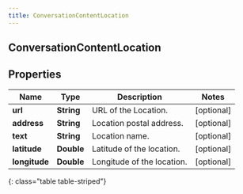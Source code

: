 ```yaml
---
title: ConversationContentLocation
---
```

## ConversationContentLocation


## Properties

| Name | Type | Description | Notes |
| ------------ | ------------- | ------------- | ------------- |
| **url** | <!----><!---->**String**<!----> | URL of the Location. |  [optional] |
| **address** | <!----><!---->**String**<!----> | Location postal address. |  [optional] |
| **text** | <!----><!---->**String**<!----> | Location name. |  [optional] |
| **latitude** | <!----><!---->**Double**<!----> | Latitude of the location. |  [optional] |
| **longitude** | <!----><!---->**Double**<!----> | Longitude of the location. |  [optional] |
{: class="table table-striped"}



